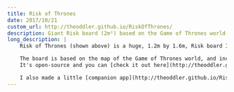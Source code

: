 ```yaml
---
title: Risk of Thrones
date: 2017/10/21
custom_url: http://theoddler.github.io/RiskOfThrones/
description: Giant Risk board (2m²) based on the Game of Thrones world
long_description: |
    Risk of Thrones (shown above) is a huge, 1.2m by 1.6m, Risk board I made as a birthday present for my sister.

    The board is based on the map of the Game of Thrones world, and includes some special places with interesting new rules.
    It's open-source and you can [check it out here](http://theoddler.github.io/RiskOfThrones/).

    I also made a little [companion app](http://theoddler.github.io/RiskOfThrones/companion/) that automatically divides the world up for the start of the game.
---
```

